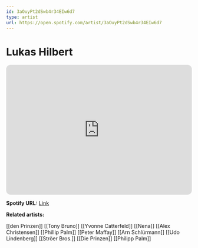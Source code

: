 ```yaml
---
id: 3aOuyPt2dSwb4r34EIw6d7
type: artist
url: https://open.spotify.com/artist/3aOuyPt2dSwb4r34EIw6d7
---
```

# Lukas Hilbert

<iframe style="border-radius:12px" src="https://open.spotify.com/embed/artist/3aOuyPt2dSwb4r34EIw6d7" width="100%" height="352" frameBorder="0" allowfullscreen="" allow="autoplay; clipboard-write; encrypted-media; fullscreen; picture-in-picture" loading="lazy"></iframe>

**Spotify URL:** [Link](https://open.spotify.com/artist/3aOuyPt2dSwb4r34EIw6d7)

**Related artists:**

[[den Prinzen]]
[[Tony Bruno]]
[[Yvonne Catterfeld]]
[[Nena]]
[[Alex Christensen]]
[[Phillip Palm]]
[[Peter Maffay]]
[[Arn Schlürmann]]
[[Udo Lindenberg]]
[[Ströer Bros.]]
[[Die Prinzen]]
[[Philipp Palm]]
